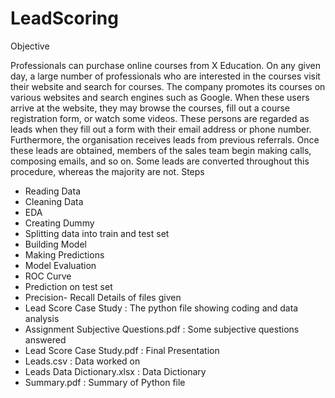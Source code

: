 # LeadScoring
Objective

Professionals can purchase online courses from X Education. On any given day, a large number of professionals who are interested in the courses visit their website and search for courses. The company promotes its courses on various websites and search engines such as Google. When these users arrive at the website, they may browse the courses, fill out a course registration form, or watch some videos. These persons are regarded as leads when they fill out a form with their email address or phone number. Furthermore, the organisation receives leads from previous referrals. Once these leads are obtained, members of the sales team begin making calls, composing emails, and so on. Some leads are converted throughout this procedure, whereas the majority are not. 
Steps 
- Reading Data
- Cleaning Data
- EDA
- Creating Dummy
- Splitting data into train and test set
- Building Model
- Making Predictions
- Model Evaluation
- ROC Curve
- Prediction on test set
- Precision- Recall
Details of files given
- Lead Score Case Study : The python file showing coding and data analysis
- Assignment Subjective Questions.pdf : Some subjective questions answered
- Lead Score Case Study.pdf : Final Presentation
- Leads.csv : Data worked on
- Leads Data Dictionary.xlsx : Data Dictionary
- Summary.pdf : Summary of Python file
